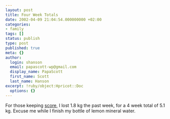 ```yaml
---
layout: post
title: Four Week Totals
date: 2002-04-09 21:04:54.000000000 +02:00
categories:
- family
tags: []
status: publish
type: post
published: true
meta: {}
author:
  login: shanson
  email: papascott-wp@gmail.com
  display_name: PapaScott
  first_name: Scott
  last_name: Hanson
excerpt: !ruby/object:Hpricot::Doc
  options: {}
---
```

<p>For those keeping <a href="https://www.papascott.de/2002/04/02/index.php#001683">score</a>, I lost 1.8 kg the past week, for a 4 week total of 5.1 kg. Excuse me while I finish my bottle of lemon mineral water.</p>
